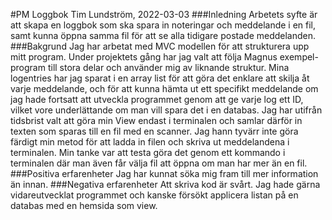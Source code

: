 #PM Loggbok
Tim Lundström, 2022-03-03
###Inledning
Arbetets syfte är att skapa en loggbok som ska spara in noteringar och meddelande i en fil, samt kunna öppna samma fil för att se alla tidigare postade meddelanden.
###Bakgrund
Jag har arbetat med MVC modellen för att strukturera upp mitt program.
Under projektets gång har jag valt att följa Magnus exempel-program till stora delar och använder mig av liknande struktur.
Mina logentries har jag sparat i en array list för att göra det enklare att skilja åt varje meddelande, och för att kunna hämta ut ett specifikt meddelande om jag hade fortsatt att utveckla programmet genom att ge varje log ett ID, vilket vore underlättande om man vill spara det i en databas.
Jag har utifrån tidsbrist valt att göra min View endast i terminalen och samlar därför in texten som sparas till en fil med en scanner.
Jag hann tyvärr inte göra färdigt min metod för att ladda in filen och skriva ut meddelandena i terminalen. Min tanke var att testa göra det genom ett kommando i terminalen där man även får välja fil att öppna om man har mer än en fil.
###Positiva erfarenheter
Jag har kunnat söka mig fram till mer information än innan.
###Negativa erfarenheter
Att skriva kod är svårt. 
Jag hade gärna vidareutvecklat programmet och kanske försökt applicera listan på en databas med en hemsida som view.
